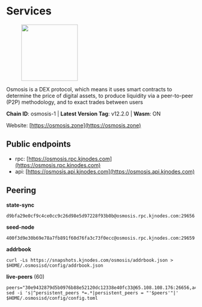# Services

<figure><img src="https://raw.githubusercontent.com/kj89/testnet_manuals/main/pingpub/logos/osmosis.png" width="150" alt=""><figcaption></figcaption></figure>

Osmosis is a DEX protocol, which means it uses smart contracts  to determine the price of digital assets, to produce liquidity  via a peer-to-peer (P2P) methodology, and to exact trades between users

**Chain ID**: osmosis-1 | **Latest Version Tag**: v12.2.0 | **Wasm**: ON

Website: [https://osmosis.zone](https://osmosis.zone)


## Public endpoints

* rpc: [https://osmosis.rpc.kjnodes.com](https://osmosis.rpc.kjnodes.com)
* api: [https://osmosis.api.kjnodes.com](https://osmosis.api.kjnodes.com)

## Peering

**state-sync**

```
d9bfa29e0cf9c4ce0cc9c26d98e5d97228f93b0b@osmosis.rpc.kjnodes.com:29656
```

**seed-node**

```
400f3d9e30b69e78a7fb891f60d76fa3c73f0ecc@osmosis.rpc.kjnodes.com:29659
```

**addrbook**
```
curl -Ls https://snapshots.kjnodes.com/osmosis/addrbook.json > $HOME/.osmosisd/config/addrbook.json
```

**live-peers** (60)
```
peers="30e9432879d5b0976b88e52120dc12338e40fc33@65.108.108.176:26656,a4bbd6acbf667cac630e748da7bda09c8f404135@65.108.106.172:26656,d9bfa29e0cf9c4ce0cc9c26d98e5d97228f93b0b@144.76.163.233:29656,089b0de9671dc3cd00ded782693c03509b78b5d9@43.201.25.59:26656,5c189bb73ae43a6fee13794d5833f131c227985c@52.60.230.84:26603,9f2df25f380a7e67a92c3dc5e7c33c08555b30dc@5.9.108.19:26656,b69e57cd6f796ac5d6efb1a834163365c37cbfa8@78.46.69.29:26656,b15ff06834de16016d8d905162e1365423d21a66@35.172.193.124:26656,ed122e68a8887fc44ce24b1da680c572bf37cc3a@216.128.183.5:26656,efbe79e244693ae343dd8b6308bf4b708da82200@74.118.139.212:26656,800c7d4af8c1d9beefaa37b3dfa94e9dd928a05e@141.98.218.27:26656,42f42a4b3527b927d5002d45abd37f66ecdd4861@51.178.74.75:16656,bfb67b2ae345955d6bc0991450120669c683386e@149.56.25.66:26656,42745690b41f6a7515c4a87d88efda2e82b55b76@78.46.94.183:26656,b3b7794753717b3c786c2a5725b0d6ddcf883181@157.90.179.120:34656,b0c96224e8302fe007ff9536cab2b57518dba936@162.55.243.82:2000,8c65f3e86e701cac8336ba572e114b711ed08629@141.94.242.239:26656,938d7d9d8f2a7ba1e2a48c8755ba1bf9d61ece51@52.66.169.123:26656,2381b1ee2a83719804f9851ef544dc41fc304cfd@65.21.79.20:26656,b8450ac06ab8ccac21b21bbbba8ea3751a479291@3.91.196.177:26656,fae5ea7e5e08795fa404265d2b2d78b417a06d79@135.125.160.3:26657,5696d9806c883beb725fb469d90039d921107b5b@116.202.209.186:26656,20913e92e8b9ea2d80ad34edd9b52e97886cf616@54.37.30.181:26656,2333a9288ec5f2b89e84fb802e2119dd367dfc05@51.77.117.110:26656,b56ec345ef591b57ffc8657116f4b045ab6b35fd@188.40.98.155:26656,d8b08d51582cd15edc91972013c4fc6325c1b612@5.9.13.162:21036,f52f76f144c93e0e8313dce465b8c00afe2fc4e6@89.149.218.123:26656,724cef11bbe866269b3d67f7dd5ea539cc4096bf@198.244.164.186:26656,6cbb7b7bddf723a28925fae2c19eb7be41ef687c@34.71.161.134:26656,47e4075978458bfc382630b2a46aabbbbf7977b2@143.198.234.114:26656,43785e5ffd8783393ea8094f77efcee5bdbcdce3@78.141.244.18:26656,ca0481d7013194692c586eb78081fa4f298c6ccf@3.98.124.32:26656,6945be12a7d357a39b9cfbb0018249b234fc4a15@13.52.102.97:26656,ba670b12f8771a0615907e7d26981970dffb3872@34.253.211.131:26656,53a3f6ea82cb5502c6ecd37d7e15a01a4ccf383f@35.224.167.163:26656,569aac51b04607a18696c63035586816dec85511@157.90.213.235:26656,53c4b91b5307f43483b21a93d8434b217b19cd8c@141.94.196.93:26656,0660d18b65340a55514f240dd517282ca286f169@176.9.28.62:26656,6fa8dfdfcdb5169cc569d3317091d60a76b07a62@195.201.242.107:26656,0d5365fced1d9ef16300d89abddc434a84d9a0b3@198.244.167.22:2000,74e8ba742d8312c250f3237c8c8f3f951c01f9df@95.216.4.104:2003,ff57203dd2ae45c0098257d1a1f2b313ce565b51@18.217.113.229:26656,1c02ae0be21e3b08d9beadf91c26aec4193d2659@135.181.22.238:26656,407267ac44b20a0a4258d0bbca1c9f657bf88d08@74.118.143.19:26656,71f2451869d7363ce5d91366143de63069641303@65.108.71.166:33656,0505a7ae6a2063ea228d7e755e3d69582acea487@5.182.17.237:26656,77bb5fb9b6964d6e861e91c1d55cf82b67d838b5@34.86.74.3:26656,60a2c89e7253502e93517a026f44a2431cc81230@220.85.113.39:26656,1528ce3b88d859f2f8c4160d9b155ecea5177a2e@142.132.146.105:26656,62d98cb73edf5ea9193451fe8aa7c1528d36985e@34.95.48.112:26656,72cd15ffcfd844985ccd14789a163a986ef82471@52.48.78.18:26656,f4b811759e55f665180545ad5e1b42573f660861@135.181.181.251:26656,b76068b52bffb03ea585938c747f65c27fd9714e@34.83.76.169:26656,d7bb0b749b2522a6cd74e12cd45ec6795942aa66@65.108.137.189:26656,f80d059faeb3153c998f72656e3bca7368f4dd06@135.148.55.190:26656,5e9051d2ae7d9be1656a5348ad0916f255b96c73@135.181.214.17:26656,37c609d22d00788c628f5a9303415003b8427122@65.108.108.179:26756,ab3be1a8b463ac07d457dcce7af6b95cc7bae46b@46.4.79.183:26736,d4e6a9d74abbf4676c8fd2d58d27fc24b59056b9@143.198.22.206:26656,a6283307952423c1751431c220d11ed36b61ed84@143.110.237.113:26656"
sed -i 's|^persistent_peers *=.*|persistent_peers = "'$peers'"|' $HOME/.osmosisd/config/config.toml
```
